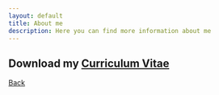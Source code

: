 ```yaml
---
layout: default
title: About me
description: Here you can find more information about me
---
```


## Download my [Curriculum Vitae](https://username.github.io/docs/tesi.pdf)





[Back](./)
